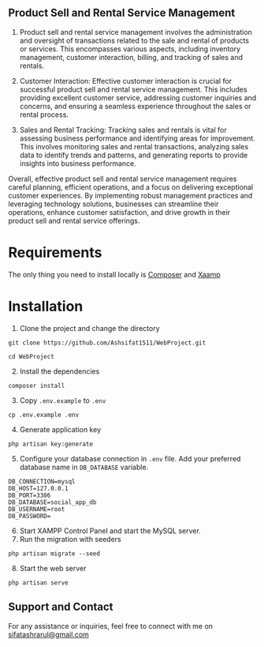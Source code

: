 ## Product Sell and Rental Service Management

1. Product sell and rental service management involves the administration and oversight of transactions related to the sale and rental of products or services. This encompasses various aspects, including inventory management, customer interaction, billing, and tracking of sales and rentals.

2. Customer Interaction: Effective customer interaction is crucial for successful product sell and rental service management. This includes providing excellent customer service, addressing customer inquiries and concerns, and ensuring a seamless experience throughout the sales or rental process.

3. Sales and Rental Tracking: Tracking sales and rentals is vital for assessing business performance and identifying areas for improvement. This involves monitoring sales and rental transactions, analyzing sales data to identify trends and patterns, and generating reports to provide insights into business performance.

Overall, effective product sell and rental service management requires careful planning, efficient operations, and a focus on delivering exceptional customer experiences. By implementing robust management practices and leveraging technology solutions, businesses can streamline their operations, enhance customer satisfaction, and drive growth in their product sell and rental service offerings.

# Requirements

The only thing you need to install locally is [Composer](https://getcomposer.org/) and [Xaamp](https://www.apachefriends.org/download.html)

# Installation

1. Clone the project and change the directory
```
git clone https://github.com/Ashsifat1511/WebProject.git

cd WebProject
```
2. Install the dependencies
```
composer install
```
3. Copy `.env.example` to `.env`
```
cp .env.example .env
```
4. Generate application key 
```
php artisan key:generate
```
5. Configure your database connection in `.env` file. Add your preferred database name in `DB_DATABASE` variable.
```
DB_CONNECTION=mysql
DB_HOST=127.0.0.1
DB_PORT=3306
DB_DATABASE=social_app_db
DB_USERNAME=root
DB_PASSWORD=
```
6. Start XAMPP Control Panel and start the MySQL server.
7. Run the migration with seeders
```
php artisan migrate --seed
```
8. Start the web server
```
php artisan serve
```
## Support and Contact

For any assistance or inquiries, feel free to connect with me on sifatashrarul@gmail.com
